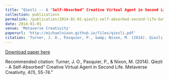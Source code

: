 ```yaml
---
title: "Qiezli -- A "Self-Absorbed" Creative Virtual Agent in Second Life"
collection: publications
permalink: /publication/2014-01-01-qiezli-self-absorbed-second-life-bot
date: 2014-01-01
venue: 'Metaverse Creativity'
paperurl: 'http://michaelnixon.github.io/files/qiezli.pdf'
citation: 'Turner, J. O., Pasquier, P., &amp; Nixon, M. (2014). Qiezli - A Self-Absorbed&quot; Creative Virtual Agent in Second Life. Metaverse Creativity, 4(1), 55-74.&quot;'
---
```


<a href='http://michaelnixon.github.io/files/qiezli.pdf'>Download paper here</a>

Recommended citation: Turner, J. O., Pasquier, P., & Nixon, M. (2014). Qiezli - A Self-Absorbed" Creative Virtual Agent in Second Life. Metaverse Creativity, 4(1), 55-74."